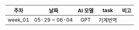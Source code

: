 | 주차 | 날짜 | AI 모델 | task | 비고 |
|:---:|:---:|:---:|:---:|:---:|
| week_01 | 05-29 ~ 06-04 | GPT | 기계번역  |  |